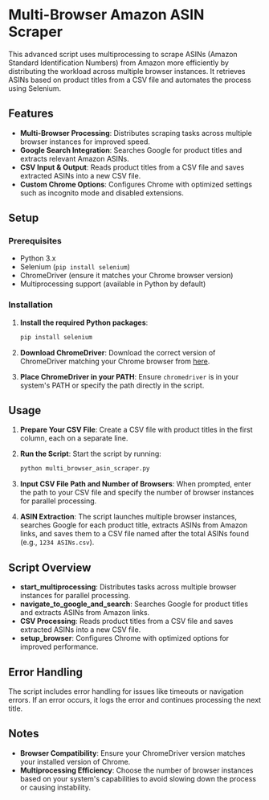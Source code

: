 # Multi-Browser Amazon ASIN Scraper

This advanced script uses multiprocessing to scrape ASINs (Amazon Standard Identification Numbers) from Amazon more efficiently by distributing the workload across multiple browser instances. It retrieves ASINs based on product titles from a CSV file and automates the process using Selenium.

## Features

- **Multi-Browser Processing**: Distributes scraping tasks across multiple browser instances for improved speed.
- **Google Search Integration**: Searches Google for product titles and extracts relevant Amazon ASINs.
- **CSV Input & Output**: Reads product titles from a CSV file and saves extracted ASINs into a new CSV file.
- **Custom Chrome Options**: Configures Chrome with optimized settings such as incognito mode and disabled extensions.

## Setup

### Prerequisites

- Python 3.x
- Selenium (`pip install selenium`)
- ChromeDriver (ensure it matches your Chrome browser version)
- Multiprocessing support (available in Python by default)

### Installation

1. **Install the required Python packages**:
   ```bash
   pip install selenium
   ```

2. **Download ChromeDriver**:
   Download the correct version of ChromeDriver matching your Chrome browser from [here](https://sites.google.com/a/chromium.org/chromedriver/downloads).

3. **Place ChromeDriver in your PATH**:
   Ensure `chromedriver` is in your system's PATH or specify the path directly in the script.

## Usage

1. **Prepare Your CSV File**:
   Create a CSV file with product titles in the first column, each on a separate line.

2. **Run the Script**:
   Start the script by running:
   ```bash
   python multi_browser_asin_scraper.py
   ```

3. **Input CSV File Path and Number of Browsers**:
   When prompted, enter the path to your CSV file and specify the number of browser instances for parallel processing.

4. **ASIN Extraction**:
   The script launches multiple browser instances, searches Google for each product title, extracts ASINs from Amazon links, and saves them to a CSV file named after the total ASINs found (e.g., `1234 ASINs.csv`).

## Script Overview

- **start_multiprocessing**: Distributes tasks across multiple browser instances for parallel processing.
- **navigate_to_google_and_search**: Searches Google for product titles and extracts ASINs from Amazon links.
- **CSV Processing**: Reads product titles from a CSV file and saves extracted ASINs into a new CSV file.
- **setup_browser**: Configures Chrome with optimized options for improved performance.

## Error Handling

The script includes error handling for issues like timeouts or navigation errors. If an error occurs, it logs the error and continues processing the next title.

## Notes

- **Browser Compatibility**: Ensure your ChromeDriver version matches your installed version of Chrome.
- **Multiprocessing Efficiency**: Choose the number of browser instances based on your system's capabilities to avoid slowing down the process or causing instability.